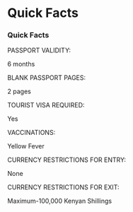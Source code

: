 # Quick Facts

### Quick Facts

PASSPORT VALIDITY:

6 months

BLANK PASSPORT PAGES:

2 pages

TOURIST VISA REQUIRED:

Yes

VACCINATIONS:

Yellow Fever

CURRENCY RESTRICTIONS FOR ENTRY:

None

CURRENCY RESTRICTIONS FOR EXIT:

Maximum-100,000 Kenyan Shillings